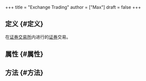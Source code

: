 +++
title = "Exchange Trading"
author = ["Max"]
draft = false
+++

## 定义 {#定义}

在[证券交易所](20210212181956-stock_exchange.md)内进行的[证券](20210212164955-security.md)交易。


## 属性 {#属性}


## 方法 {#方法}
